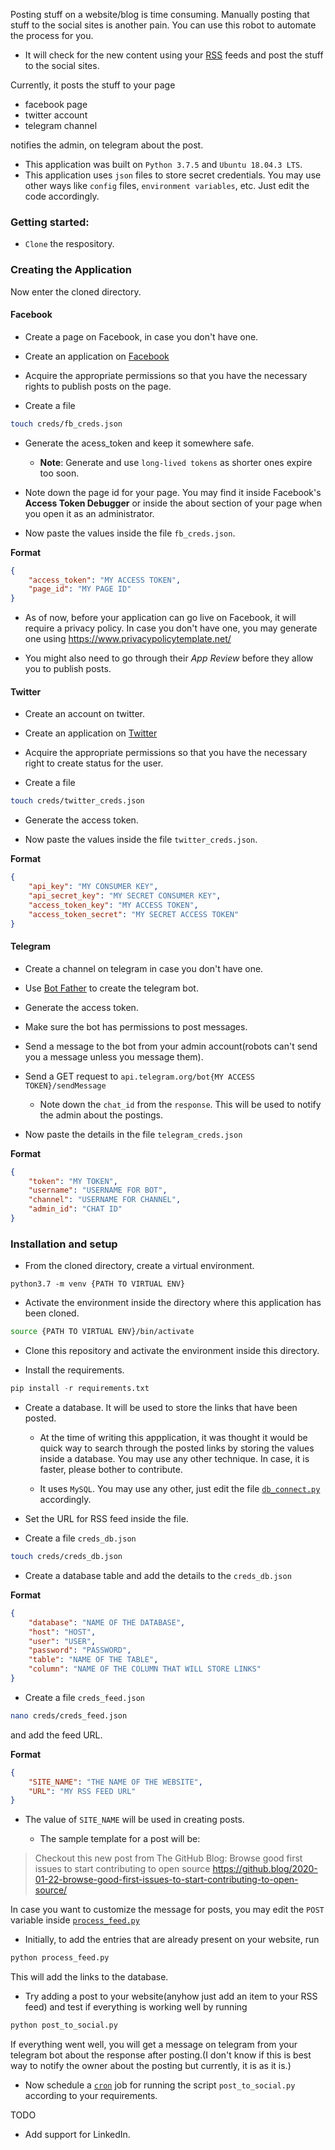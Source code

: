 Posting stuff on a website/blog is time consuming. Manually posting that stuff to the social sites is another pain.
You can use this robot to automate the process for you.
- It will check for the new content using your [RSS](https://en.wikipedia.org/wiki/RSS) feeds and post the stuff to the social sites.

Currently, it posts the stuff to your page
- facebook page
- twitter account
- telegram channel

notifies the admin, on telegram about the post.

- This application was built on `Python 3.7.5` and `Ubuntu 18.04.3 LTS`.
- This application uses `json` files to store secret credentials. You may use other ways like `config` files, `environment variables`, etc. Just edit the code accordingly.

### Getting started:

- `Clone` the respository.

### Creating the Application

Now enter the cloned directory.

#### Facebook

- Create a page on Facebook, in case you don't have one.

- Create an application on [Facebook](https://developers.facebook.com/tools/explorer/)

- Acquire the appropriate permissions so that you have the necessary rights to publish posts on the page.

- Create a file
```bash
touch creds/fb_creds.json
```

- Generate the acess_token and keep it somewhere safe.
    - **Note**: Generate and use `long-lived tokens` as shorter ones expire too soon.

- Note down the page id for your page. You may find it inside Facebook's **Access Token Debugger** or inside the about section of your page when you open it as an administrator. 

- Now paste the values inside the file `fb_creds.json`.

**Format**
```json
{
    "access_token": "MY ACCESS TOKEN",
    "page_id": "MY PAGE ID"
}
```

- As of now, before your application can go live on Facebook, it will require a privacy policy. In case you don't have one, you may generate one using https://www.privacypolicytemplate.net/

- You might also need to go through their *App Review* before they allow you to publish posts. 

#### Twitter

- Create an account on twitter.

- Create an application on [Twitter](https://developer.twitter.com/apps)

- Acquire the appropriate permissions so that you have the necessary right to create status for the user.

- Create a file
```bash
touch creds/twitter_creds.json
```

- Generate the access token.

- Now paste the values inside the file `twitter_creds.json`.

**Format**
```json
{
    "api_key": "MY CONSUMER KEY",
    "api_secret_key": "MY SECRET CONSUMER KEY",
    "access_token_key": "MY ACCESS TOKEN",
    "access_token_secret": "MY SECRET ACCESS TOKEN"
}
```

#### Telegram

- Create a channel on telegram in case you don't have one.

- Use [Bot Father](https://t.me/botfather) to create the telegram bot.

- Generate the access token.

- Make sure the bot has permissions to post messages.

- Send a message to the bot from your admin account(robots can't send you a message unless you message them).

- Send a GET request to `api.telegram.org/bot{MY ACCESS TOKEN}/sendMessage`

    - Note down the `chat_id` from the `response`. This will be used to notify the admin about the postings.

- Now paste the details in the file `telegram_creds.json`

**Format**
```json
{
    "token": "MY TOKEN",
    "username": "USERNAME FOR BOT",
    "channel": "USERNAME FOR CHANNEL",
    "admin_id": "CHAT ID"
}
```

### Installation and setup

- From the cloned directory, create a virtual environment.
```
python3.7 -m venv {PATH TO VIRTUAL ENV}
```

- Activate the environment inside the directory where this application has been cloned.
```bash
source {PATH TO VIRTUAL ENV}/bin/activate
```

- Clone this repository and activate the environment inside this directory.

- Install the requirements.
```python
pip install -r requirements.txt
```

- Create a database. It will be used to store the links that have been posted.
    - At the time of writing this appplication, it was thought it would be quick way to search through the posted links by storing the values inside a database. You may use any other technique.
    In case, it is faster, please bother to contribute.

    - It uses `MySQL`. You may use any other, just edit the file [`db_connect.py`](./db_connect.py) 
    accordingly.

- Set the URL for RSS feed inside the file.

- Create a file `creds_db.json`
```bash
touch creds/creds_db.json
```

- Create a database table and add the details to the `creds_db.json`

**Format**
```json
{
    "database": "NAME OF THE DATABASE",
    "host": "HOST",
    "user": "USER",
    "password": "PASSWORD",
    "table": "NAME OF THE TABLE",
    "column": "NAME OF THE COLUMN THAT WILL STORE LINKS"
}
```

- Create a file `creds_feed.json`
```bash
nano creds/creds_feed.json
```
and add the feed URL.  

**Format**
```json
{
    "SITE_NAME": "THE NAME OF THE WEBSITE",
    "URL": "MY RSS FEED URL"
}
```

- The value of `SITE_NAME` will be used in creating posts.
    
    - The sample template for a post will be:

    
> Checkout this new post from The GitHub Blog: Browse good first issues to start contributing to open source
https://github.blog/2020-01-22-browse-good-first-issues-to-start-contributing-to-open-source/


In case you want to customize the message for posts, you may edit the `POST` variable inside [`process_feed.py`](./process_feed.py)

- Initially, to add the entries that are already present on your website, run
```python
python process_feed.py
```
This will add the links to the database.

- Try adding a post to your website(anyhow just add an item to your RSS feed) and test if everything is working well by running
```python
python post_to_social.py
```
If everything went well, you will get a message on telegram from your telegram bot about the response after posting.(I don't know if this is best way to notify the owner about the posting but currently, it is as it is.)  

- Now schedule a [`cron`](https://en.wikipedia.org/wiki/Cron) job for running the script `post_to_social.py` according to your requirements.

TODO
- Add support for LinkedIn.
